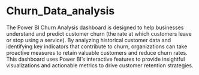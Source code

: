 # Churn_Data_analysis
The Power BI Churn Analysis dashboard is designed to help businesses understand and predict customer churn (the rate at which customers leave or stop using a service). By analyzing historical customer data and identifying key indicators that contribute to churn, organizations can take proactive measures to retain valuable customers and reduce churn rates. This dashboard uses Power BI’s interactive features to provide insightful visualizations and actionable metrics to drive customer retention strategies.

